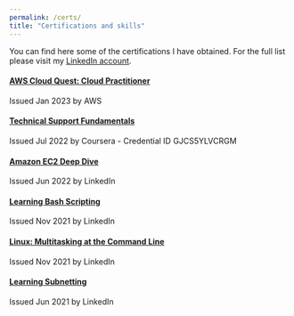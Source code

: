 ```yaml
---
permalink: /certs/
title: "Certifications and skills"
---
```


You can find here some of the certifications I have obtained. For the full list please visit my [LinkedIn account](https://www.linkedin.com/in/davidpeter84/details/certifications/).

#### [AWS Cloud Quest: Cloud Practitioner](https://www.credly.com/badges/88be5b64-4527-43a2-b174-5ee217cee477)

Issued Jan 2023 by AWS

#### [Technical Support Fundamentals](https://www.coursera.org/account/accomplishments/certificate/GJCS5YLVCRGM)

Issued Jul 2022 by Coursera - Credential ID GJCS5YLVCRGM

#### [Amazon EC2 Deep Dive](https://www.linkedin.com/learning/certificates/1c25c206e59889cc237b1f65a9965940f507bcf7eec85a152ee400048b9cb708)

Issued Jun 2022 by LinkedIn

#### [Learning Bash Scripting](https://www.linkedin.com/learning/certificates/57ff00775769f16989ab69950df7cddb094020a2b893879ae2bfd1f4345d0f11)

Issued Nov 2021 by LinkedIn

#### [Linux: Multitasking at the Command Line](https://www.linkedin.com/learning/certificates/81cebbad6e16220f93031028db7cbd39a358ae6e048de2b64fa55be14696b7e8)

Issued Nov 2021 by LinkedIn

#### [Learning Subnetting](https://www.linkedin.com/learning/certificates/443b966e230c8c93b720e3ad0d4b08e450d6e29fc5002b66dcb8298c80bbed02)

Issued Jun 2021 by LinkedIn
